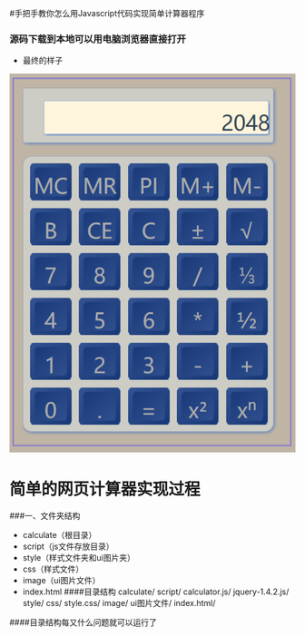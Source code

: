 
#手把手教你怎么用Javascript代码实现简单计算器程序
### 源码下载到本地可以用电脑浏览器直接打开
- 最终的样子

![](https://github.com/uboger/calculate/blob/master/face.png)

# 简单的网页计算器实现过程
###一、文件夹结构
- calculate（根目录）
- script（js文件存放目录）
- style（样式文件夹和ui图片夹）
- css（样式文件）
- image（ui图片文件）
- index.html 
####目录结构
    calculate/
              script/
                    calculator.js/
                    jquery-1.4.2.js/
              style/
                    css/
                        style.css/
                    image/
                        ui图片文件/
              index.html/    

####目录结构每又什么问题就可以运行了
